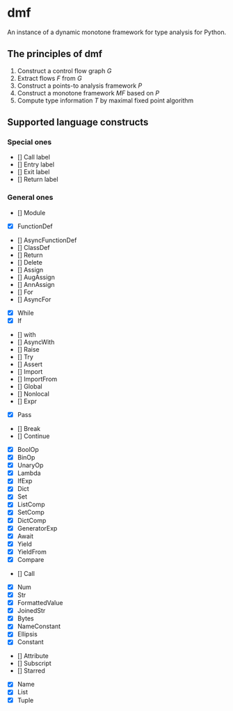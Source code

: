 # dmf

An instance of a dynamic monotone framework for type analysis for Python.

## The principles of dmf

1. Construct a control flow graph *G*
2. Extract flows *F* from *G*
3. Construct a points-to analysis framework *P*
4. Construct a monotone framework *MF* based on *P*
5. Compute type information *T* by maximal fixed point algorithm

## Supported language constructs

### Special ones
- [] Call label
- [] Entry label
- [] Exit label
- [] Return label

### General ones
- [] Module
- [x] FunctionDef
- [] AsyncFunctionDef
- [] ClassDef
- [] Return
- [] Delete
- [] Assign
- [] AugAssign
- [] AnnAssign
- [] For
- [] AsyncFor
- [x] While
- [x] If
- [] with
- [] AsyncWith
- [] Raise
- [] Try
- [] Assert
- [] Import
- [] ImportFrom
- [] Global
- [] Nonlocal
- [] Expr
- [x] Pass
- [] Break
- [] Continue

- [x] BoolOp
- [x] BinOp
- [x] UnaryOp
- [x] Lambda
- [x] IfExp
- [x] Dict
- [x] Set
- [x] ListComp
- [x] SetComp
- [x] DictComp
- [x] GeneratorExp
- [x] Await
- [x] Yield
- [x] YieldFrom
- [x] Compare
- [] Call
- [x] Num
- [x] Str
- [x] FormattedValue
- [x] JoinedStr
- [x] Bytes
- [x] NameConstant
- [x] Ellipsis
- [x] Constant
- [] Attribute
- [] Subscript
- [] Starred
- [x] Name
- [x] List
- [x] Tuple

